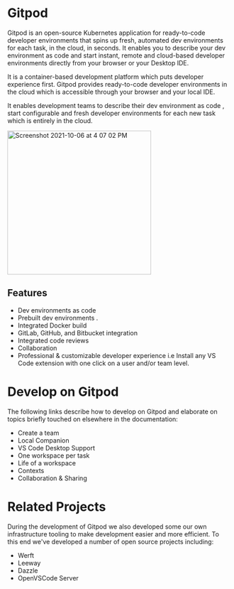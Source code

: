 # Gitpod

Gitpod is an open-source Kubernetes application for ready-to-code developer environments that spins up fresh, automated dev environments for each task, in the cloud, in seconds. It enables you to describe your dev environment as code and start instant, remote and cloud-based developer environments directly from your browser or your Desktop IDE.

It is a container-based development platform which puts developer experience first. Gitpod provides ready-to-code developer environments in the cloud which is accessible through your browser and your local IDE.

It enables development teams to describe their dev environment as code , start configurable and fresh developer environments for each new task which is entirely in the cloud.



<img width="324" alt="Screenshot 2021-10-06 at 4 07 02 PM" src="https://user-images.githubusercontent.com/84470487/136187451-ad7b3312-300c-4902-8ede-e9fc495a3f5f.png">

## Features
-  Dev environments as code 
- Prebuilt dev environments .
- Integrated Docker build
- GitLab, GitHub, and Bitbucket integration 
- Integrated code reviews 
- Collaboration 
- Professional & customizable developer experience i.e Install any VS Code extension with one click on a user and/or team level.


# Develop on Gitpod
The following links describe how to develop on Gitpod and elaborate on topics briefly touched on elsewhere in the documentation:


- Create a team
- Local Companion
- VS Code Desktop Support
- One workspace per task
- Life of a workspace
- Contexts
- Collaboration & Sharing


# Related Projects
During the development of Gitpod we also developed some our own infrastructure tooling to make development easier and more efficient. To this end we've developed a number of open source projects including:

- Werft 
- Leeway
- Dazzle 
- OpenVSCode Server 


